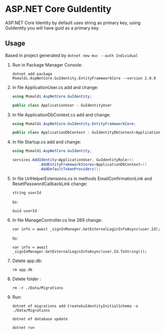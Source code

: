 ASP.NET Core **GuId**entity
===

ASP.NET Core Identity by default uses string as primary key, using GuIdentity you will have guid as a primary key.

## Usage

Based in project generated by `dotnet new mvc --auth Individual`

1. Run in Package Manager Console:

	`dotnet add package Msmaldi.AspNetCore.GuIdentity.EntityFrameworkCore --version 2.0.0`

2. In file ApplicationUser.cs add and change:

	```csharp
	using Msmaldi.AspNetCore.GuIdentity;
	```
	```csharp
	public class ApplicationUser : GuIdentityUser
	```

3. In file ApplicationDbContext.cs add and change:

	```csharp
	using Msmaldi.AspNetCore.GuIdentity.EntityFrameworkCore;
	```
	```csharp
	public class ApplicationDbContext : GuIdentityDbContext<ApplicationUser>
	```

4. In file Startup.cs add and change:
	
	```csharp
	using Msmaldi.AspNetCore.GuIdentity;
	```
	```csharp
	services.AddIdentity<ApplicationUser, GuIdentityRole>()
                .AddEntityFrameworkStores<ApplicationDbContext>()
                .AddDefaultTokenProviders();
	```

5. In file UrlHelperExtensions.cs in methods EmailConfirmationLink and ResetPasswordCallbackLink change:

	`string userId`

	to:

	`Guid userId`

6. In file ManageController.cs line 269 change:

	`var info = await _signInManager.GetExternalLoginInfoAsync(user.Id);`

	to:

	`var info = await _signInManager.GetExternalLoginInfoAsync(user.Id.ToString());`


7. Delete app.db:

	`rm app.db`


8. Delete folder :

	`rm -r ./Data/Migrations`

9. Run:
	```
	dotnet ef migrations add CreateGuIdentityInitialSchema -o ./Data/Migrations

	dotnet ef database update

	dotnet run
	```